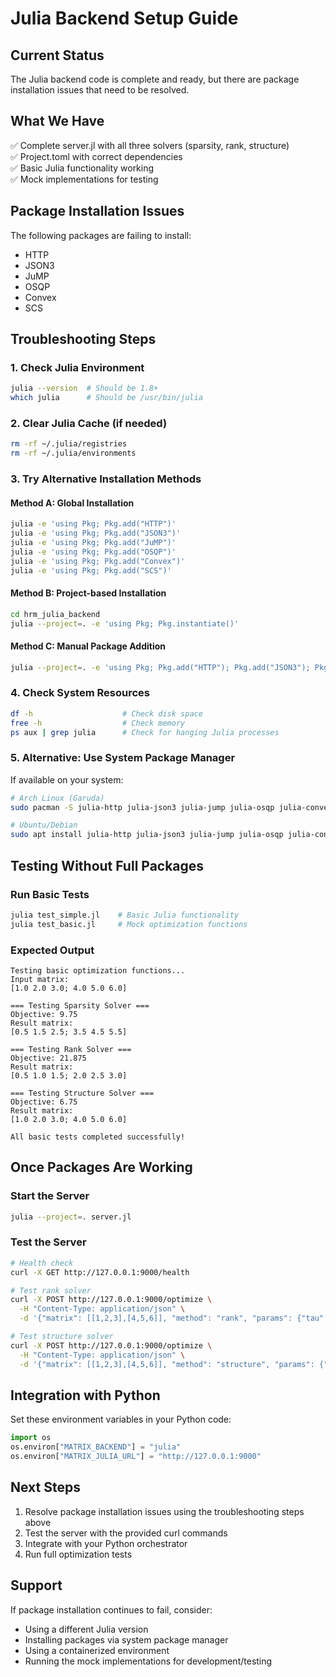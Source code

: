 # Julia Backend Setup Guide

## Current Status
The Julia backend code is complete and ready, but there are package installation issues that need to be resolved.

## What We Have
✅ Complete server.jl with all three solvers (sparsity, rank, structure)  
✅ Project.toml with correct dependencies  
✅ Basic Julia functionality working  
✅ Mock implementations for testing  

## Package Installation Issues
The following packages are failing to install:
- HTTP
- JSON3  
- JuMP
- OSQP
- Convex
- SCS

## Troubleshooting Steps

### 1. Check Julia Environment
```bash
julia --version  # Should be 1.8+
which julia      # Should be /usr/bin/julia
```

### 2. Clear Julia Cache (if needed)
```bash
rm -rf ~/.julia/registries
rm -rf ~/.julia/environments
```

### 3. Try Alternative Installation Methods

#### Method A: Global Installation
```bash
julia -e 'using Pkg; Pkg.add("HTTP")'
julia -e 'using Pkg; Pkg.add("JSON3")'
julia -e 'using Pkg; Pkg.add("JuMP")'
julia -e 'using Pkg; Pkg.add("OSQP")'
julia -e 'using Pkg; Pkg.add("Convex")'
julia -e 'using Pkg; Pkg.add("SCS")'
```

#### Method B: Project-based Installation
```bash
cd hrm_julia_backend
julia --project=. -e 'using Pkg; Pkg.instantiate()'
```

#### Method C: Manual Package Addition
```bash
julia --project=. -e 'using Pkg; Pkg.add("HTTP"); Pkg.add("JSON3"); Pkg.add("JuMP"); Pkg.add("OSQP"); Pkg.add("Convex"); Pkg.add("SCS")'
```

### 4. Check System Resources
```bash
df -h                    # Check disk space
free -h                  # Check memory
ps aux | grep julia      # Check for hanging Julia processes
```

### 5. Alternative: Use System Package Manager
If available on your system:
```bash
# Arch Linux (Garuda)
sudo pacman -S julia-http julia-json3 julia-jump julia-osqp julia-convex julia-scs

# Ubuntu/Debian
sudo apt install julia-http julia-json3 julia-jump julia-osqp julia-convex julia-scs
```

## Testing Without Full Packages

### Run Basic Tests
```bash
julia test_simple.jl    # Basic Julia functionality
julia test_basic.jl     # Mock optimization functions
```

### Expected Output
```
Testing basic optimization functions...
Input matrix:
[1.0 2.0 3.0; 4.0 5.0 6.0]

=== Testing Sparsity Solver ===
Objective: 9.75
Result matrix:
[0.5 1.5 2.5; 3.5 4.5 5.5]

=== Testing Rank Solver ===
Objective: 21.875
Result matrix:
[0.5 1.0 1.5; 2.0 2.5 3.0]

=== Testing Structure Solver ===
Objective: 6.75
Result matrix:
[1.0 2.0 3.0; 4.0 5.0 6.0]

All basic tests completed successfully!
```

## Once Packages Are Working

### Start the Server
```bash
julia --project=. server.jl
```

### Test the Server
```bash
# Health check
curl -X GET http://127.0.0.1:9000/health

# Test rank solver
curl -X POST http://127.0.0.1:9000/optimize \
  -H "Content-Type: application/json" \
  -d '{"matrix": [[1,2,3],[4,5,6]], "method": "rank", "params": {"tau": 2.0, "lambda": 1.0}}'

# Test structure solver  
curl -X POST http://127.0.0.1:9000/optimize \
  -H "Content-Type: application/json" \
  -d '{"matrix": [[1,2,3],[4,5,6]], "method": "structure", "params": {"lambda": 1.0}, "adjacency": {"labels": ["n1","n2"], "beta": 0.8, "adjacency": [[0,1],[1,0]]}}'
```

## Integration with Python

Set these environment variables in your Python code:
```python
import os
os.environ["MATRIX_BACKEND"] = "julia"
os.environ["MATRIX_JULIA_URL"] = "http://127.0.0.1:9000"
```

## Next Steps
1. Resolve package installation issues using the troubleshooting steps above
2. Test the server with the provided curl commands
3. Integrate with your Python orchestrator
4. Run full optimization tests

## Support
If package installation continues to fail, consider:
- Using a different Julia version
- Installing packages via system package manager
- Using a containerized environment
- Running the mock implementations for development/testing
